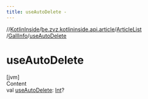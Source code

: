 ```yaml
---
title: useAutoDelete -
---
```

//[KotlinInside](../../../index.md)/[be.zvz.kotlininside.api.article](../../index.md)/[ArticleList](../index.md)
/[GallInfo](index.md)/[useAutoDelete](use-auto-delete.md)

# useAutoDelete

[jvm]  
Content  
val [useAutoDelete](use-auto-delete.md): [Int](https://kotlinlang.org/api/latest/jvm/stdlib/kotlin/-int/index.html)?  



